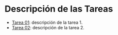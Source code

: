 # Descripción de las Tareas

* [Tarea 01](hw_01.ipynb): descripción de la tarea 1.
* [Tarea 02](hw_02.ipynb):  descripción de la tarea 2.